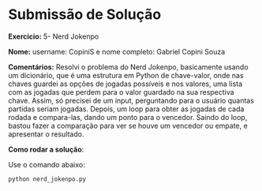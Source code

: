 # Submissão de Solução

**Exercicio:**  5- Nerd Jokenpo

**Nome:** username: CopiniS e nome completo: Gabriel Copini Souza

**Comentários:** Resolvi o problema do Nerd Jokenpo, basicamente usando um dicionário, que é uma estrutura em Python de chave-valor, onde nas chaves guardei as opções de jogadas possíveis e nos valores, uma lista com as jogadas que perdem para o valor guardado na sua respectiva chave. Assim, só precisei de um input, perguntando para o usuário quantas partidas seriam jogadas. Depois, um loop para obter as jogadas de cada rodada e compara-las, dando um ponto para o vencedor. Saindo do loop, bastou fazer a comparação para ver se houve um vencedor ou empate, e apresentar o resultado. 

**Como rodar a solução**: 

Use o comando abaixo: 
```python
python nerd_jokenpo.py
```

